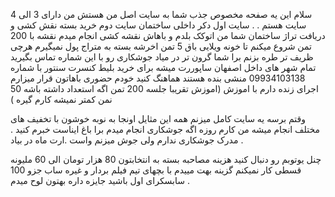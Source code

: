 سلام این یه صفحه مخصوص جذب شما به سایت اصل من هستش من دارای 3 الی 4 سایت هستم .
.
سایت اول دکر داخلی ساختمان 
سایت دوم خرید بسته نقش کشی و دریافت تراژ ساختمان شما من اتوکک بلدم و باهاش نقشه کشی انجام میدم نقشه با 200 تمن شروع میکنم تا خونه ویلایی باق 5 تمن اخرشه بسته به متراج پول نمیگیرم هرچی ظریف تر طره بزنم برا شما گرون تر در میاد
جوشکاری رو با این شماره تماس بگیرید تمام شهر های داخل اصفهان ساپوررت میشه 
برای خرید بلیط کنسرت سنتور با شماره 09934103138 منشی بنده هستند هماهنگ کنید خودم حضوری باهاتون قرار میزارم اجرای زنده دارم با اموزش (اموزش تقریبا جلسه 200 تمن اگه استعداد داشته باشه 50 نمن کمتر نمیشه کارم گیره )

وقتم برسه یه سایت کامل میزنم همه این مثایل اونجا به نوبه خوشون با تخفیف های مختلف انجام میشه من کارم روزه اگه جوشکاری انجام میدم برا باغ ایناست خبرم کنید . مدرک جوشکاری ندارم ولی جوش میزنم واست .ارت ماه در بیاد .

 چنل یوتوبم رو دنبال کنید هزینه مصاحبه بسته به انتخابتون 80 هزار تومان الی 60 ملیونه  قسطی کار نمیکنم گزینه بهت مییدم با بچهای تیم فیلم بردار و غیره ساب جزو 100 سابسکرای اول باشید جایزه داره بهتون لوح میدم .
